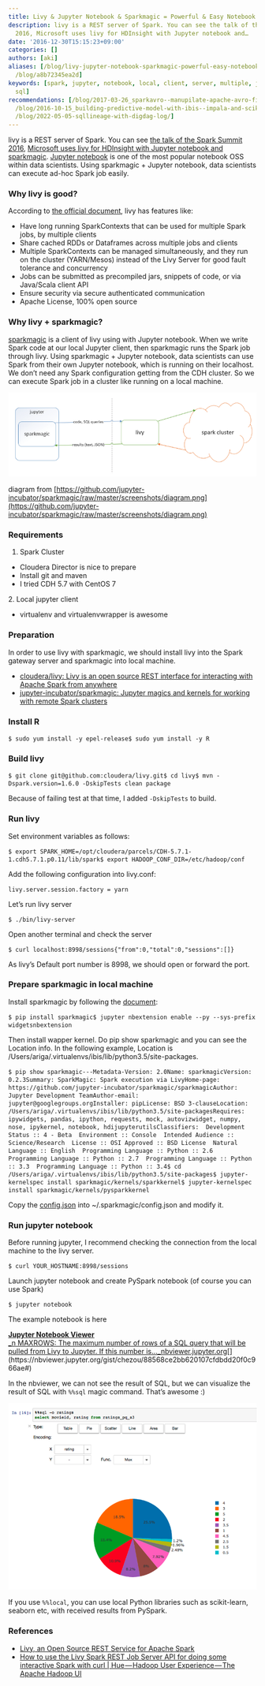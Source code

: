 ```yaml
---
title: Livy & Jupyter Notebook & Sparkmagic = Powerful & Easy Notebook for Data Scientist
description: livy is a REST server of Spark. You can see the talk of the Spark Summit
  2016, Microsoft uses livy for HDInsight with Jupyter notebook and…
date: '2016-12-30T15:15:23+09:00'
categories: []
authors: [aki]
aliases: [/blog/livy-jupyter-notebook-sparkmagic-powerful-easy-notebook-for-data-scientist-a8b72345ea2d,
  /blog/a8b72345ea2d]
keywords: [spark, jupyter, notebook, local, client, server, multiple, job, cluster,
  sql]
recommendations: [/blog/2017-03-26_sparkavro--manupilate-apache-avro-file-with-sparklyr-a53c61eaf0b0/,
  /blog/2016-10-15_building-predictive-model-with-ibis--impala-and-scikit-learn-356b41f404e0/,
  /blog/2022-05-05-sqllineage-with-digdag-log/]
---
```


livy is a REST server of Spark. You can see [the talk of the Spark Summit 2016](https://spark-summit.org/2016/events/livy-a-rest-web-service-for-apache-spark/), [Microsoft uses livy for HDInsight with Jupyter notebook and sparkmagic](https://azure.microsoft.com/en-us/documentation/articles/hdinsight-apache-spark-jupyter-notebook-kernels/). [Jupyter notebook](http://jupyter.org/) is one of the most popular notebook OSS within data scientists. Using sparkmagic + Jupyter notebook, data scientists can execute ad-hoc Spark job easily.

### Why livy is good?

According to [the official document](http://livy.io/overview.html), livy has features like:

*   Have long running SparkContexts that can be used for multiple Spark jobs, by multiple clients
*   Share cached RDDs or Dataframes across multiple jobs and clients
*   Multiple SparkContexts can be managed simultaneously, and they run on the cluster (YARN/Mesos) instead of the Livy Server for good fault tolerance and concurrency
*   Jobs can be submitted as precompiled jars, snippets of code, or via Java/Scala client API
*   Ensure security via secure authenticated communication
*   Apache License, 100% open source

### Why livy + sparkmagic?

[sparkmagic](https://github.com/jupyter-incubator/sparkmagic) is a client of livy using with Jupyter notebook. When we write Spark code at our local Jupyter client, then sparkmagic runs the Spark job through livy. Using sparkmagic + Jupyter notebook, data scientists can use Spark from their own Jupyter notebook, which is running on their localhost. We don’t need any Spark configuration getting from the CDH cluster. So we can execute Spark job in a cluster like running on a local machine.

![](0_lwKpnEq0Tpi3Tlj.png)

diagram from [https://github.com/jupyter-incubator/sparkmagic/raw/master/screenshots/diagram.png](https://github.com/jupyter-incubator/sparkmagic/raw/master/screenshots/diagram.png)

### Requirements

1.  Spark Cluster

*   Cloudera Director is nice to prepare
*   Install git and maven
*   I tried CDH 5.7 with CentOS 7

2\. Local jupyter client

*   virtualenv and virtualenvwrapper is awesome

### Preparation

In order to use livy with sparkmagic, we should install livy into the Spark gateway server and sparkmagic into local machine.

*   [cloudera/livy: Livy is an open source REST interface for interacting with Apache Spark from anywhere](https://github.com/cloudera/livy)
*   [jupyter-incubator/sparkmagic: Jupyter magics and kernels for working with remote Spark clusters](https://github.com/jupyter-incubator/sparkmagic)

### Install R

```
$ sudo yum install -y epel-release$ sudo yum install -y R
```

### Build livy

```
$ git clone git@github.com:cloudera/livy.git$ cd livy$ mvn -Dspark.version=1.6.0 -DskipTests clean package
```

Because of failing test at that time, I added `-DskipTests` to build.

### Run livy

Set environment variables as follows:

```
$ export SPARK_HOME=/opt/cloudera/parcels/CDH-5.7.1-1.cdh5.7.1.p0.11/lib/spark$ export HADOOP_CONF_DIR=/etc/hadoop/conf
```

Add the following configuration into livy.conf:

```
livy.server.session.factory = yarn
```

Let’s run livy server

```
$ ./bin/livy-server
```

Open another terminal and check the server

```
$ curl localhost:8998/sessions{"from":0,"total":0,"sessions":[]}
```

As livy’s Default port number is 8998, we should open or forward the port.

### Prepare sparkmagic in local machine

Install sparkmagic by following the [document](https://github.com/jupyter-incubator/sparkmagic):

```
$ pip install sparkmagic$ jupyter nbextension enable --py --sys-prefix widgetsnbextension
```

Then install wapper kernel. Do pip show sparkmagic and you can see the Location info. In the following example, Location is /Users/ariga/.virtualenvs/ibis/lib/python3.5/site-packages.

```
$ pip show sparkmagic---Metadata-Version: 2.0Name: sparkmagicVersion: 0.2.3Summary: SparkMagic: Spark execution via LivyHome-page: https://github.com/jupyter-incubator/sparkmagic/sparkmagicAuthor: Jupyter Development TeamAuthor-email: jupyter@googlegroups.orgInstaller: pipLicense: BSD 3-clauseLocation: /Users/ariga/.virtualenvs/ibis/lib/python3.5/site-packagesRequires: ipywidgets, pandas, ipython, requests, mock, autovizwidget, numpy, nose, ipykernel, notebook, hdijupyterutilsClassifiers:  Development Status :: 4 - Beta  Environment :: Console  Intended Audience :: Science/Research  License :: OSI Approved :: BSD License  Natural Language :: English  Programming Language :: Python :: 2.6  Programming Language :: Python :: 2.7  Programming Language :: Python :: 3.3  Programming Language :: Python :: 3.4$ cd /Users/ariga/.virtualenvs/ibis/lib/python3.5/site-packages$ jupyter-kernelspec install sparkmagic/kernels/sparkkernel$ jupyter-kernelspec install sparkmagic/kernels/pysparkkernel
```

Copy the [config.json](https://github.com/jupyter-incubator/sparkmagic/blob/master/sparkmagic/example_config.json) into ~/.sparkmagic/config.json and modify it.

### Run jupyter notebook

Before running jupyter, I recommend checking the connection from the local machine to the livy server.

```
$ curl YOUR_HOSTNAME:8998/sessions
```

Launch jupyter notebook and create PySpark notebook (of course you can use Spark)

```
$ jupyter notebook
```

The example notebook is here

[**Jupyter Notebook Viewer**  
_n MAXROWS: The maximum number of rows of a SQL query that will be pulled from Livy to Jupyter. If this number is…_nbviewer.jupyter.org](https://nbviewer.jupyter.org/gist/chezou/88568ce2bb620107cfdbdd20f0c966ae# "https://nbviewer.jupyter.org/gist/chezou/88568ce2bb620107cfdbdd20f0c966ae#")[](https://nbviewer.jupyter.org/gist/chezou/88568ce2bb620107cfdbdd20f0c966ae#)

In the nbviewer, we can not see the result of SQL, but we can visualize the result of SQL with `%%sql` magic command. That’s awesome :)

![](0_l8PW0TpvVfuoLdVv.png)

If you use `%%local`, you can use local Python libraries such as scikit-learn, seaborn etc, with received results from PySpark.

### References

*   [Livy, an Open Source REST Service for Apache Spark](http://livy.io/)
*   [How to use the Livy Spark REST Job Server API for doing some interactive Spark with curl | Hue — Hadoop User Experience — The Apache Hadoop UI](http://gethue.com/how-to-use-the-livy-spark-rest-job-server-for-interactive-spark-2-2/)

